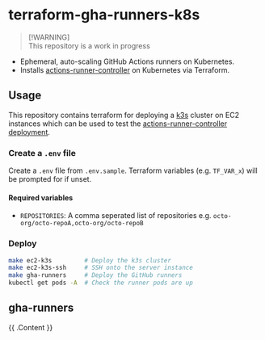 # terraform-gha-runners-k8s

> [!WARNING]\
> This repository is a work in progress

- Ephemeral, auto-scaling GitHub Actions runners on Kubernetes.
- Installs [actions-runner-controller](https://github.com/actions/actions-runner-controller)
  on Kubernetes via Terraform.

## Usage

This repository contains terraform for deploying a [k3s](https://k3s.io/)
cluster on EC2 instances which can be used to test the [actions-runner-controller
deployment](./gha-runners).

### Create a `.env` file

Create a `.env` file from `.env.sample`. Terraform variables (e.g. `TF_VAR_x`)
will be prompted for if unset.

#### Required variables

- `REPOSITORIES`: A comma seperated list of repositories e.g. `octo-org/octo-repoA,octo-org/octo-repoB`

### Deploy

```bash
make ec2-k3s         # Deploy the k3s cluster
make ec2-k3s-ssh     # SSH onto the server instance
make gha-runners     # Deploy the GitHub runners
kubectl get pods -A  # Check the runner pods are up
```

## gha-runners

<!-- BEGIN_TF_DOCS -->
{{ .Content }}
<!-- END_TF_DOCS -->

